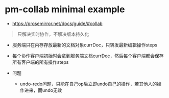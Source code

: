 # pm-collab minimal example
- https://prosemirror.net/docs/guide/#collab

> 只解决实时协作，不解决版本持久化

- 服务端只在内存存放最新的文档对象currDoc，只转发最新编辑操作steps
- 每个协作客户端初始时会拿到服务端文档currDoc，然后每个客户端都会保存所有客户端的所有操作steps

- 问题
  - undo-redo问题，只能在自己op后立即undo自己的操作，若其他人的操作进来，而undo无效
